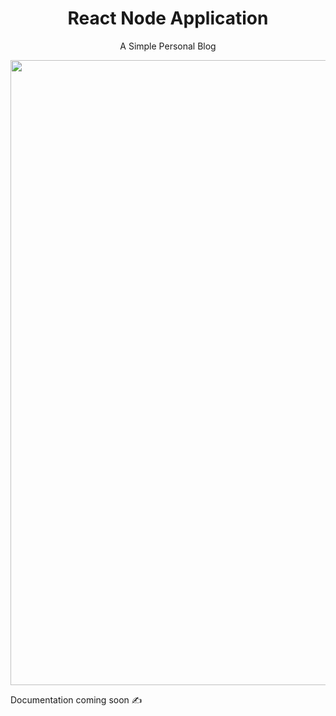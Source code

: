 <div align="center">
  <h1>React Node Application</h1>
  <p>A Simple Personal Blog</p>
</div>

<img src="https://github.com/rojasleon/react-node-blog/blob/master/example/example.gif?raw=true" width="1000" />

Documentation coming soon ✍️
